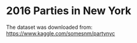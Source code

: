 # 2016 Parties in New York

The dataset was downloaded from:
https://www.kaggle.com/somesnm/partynyc
